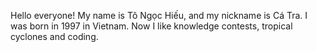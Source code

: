 Hello everyone! My name is Tô Ngọc Hiếu, and my nickname is Cá Tra. I was born in 1997 in Vietnam. Now I like knowledge contests, tropical cyclones and coding.
